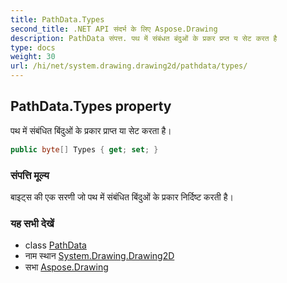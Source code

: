 ```yaml
---
title: PathData.Types
second_title: .NET API संदर्भ के लिए Aspose.Drawing
description: PathData संपत्त. पथ में संबंधत बंदुओं के प्रकर प्रप्त य सेट करत है
type: docs
weight: 30
url: /hi/net/system.drawing.drawing2d/pathdata/types/
---
```

## PathData.Types property

पथ में संबंधित बिंदुओं के प्रकार प्राप्त या सेट करता है।

```csharp
public byte[] Types { get; set; }
```

### संपत्ति मूल्य

बाइट्स की एक सरणी जो पथ में संबंधित बिंदुओं के प्रकार निर्दिष्ट करती है।

### यह सभी देखें

* class [PathData](../)
* नाम स्थान [System.Drawing.Drawing2D](../../pathdata/)
* सभा [Aspose.Drawing](../../../)


